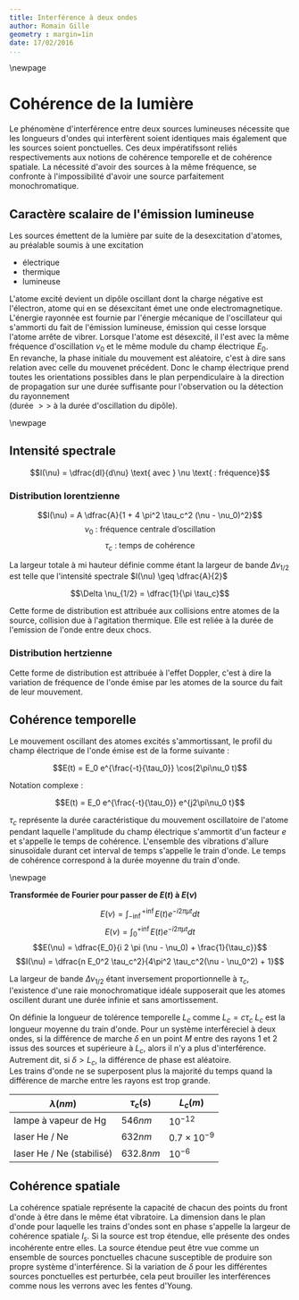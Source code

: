 ```yaml
---
title: Interférence à deux ondes
author: Romain Gille
geometry : margin=1in
date: 17/02/2016
...
```


\newpage

# Cohérence de la lumière

Le phénomène d'interférence entre deux sources lumineuses nécessite que les 
  longueurs d'ondes qui interfèrent soient identiques mais également que les
  sources soient ponctuelles. Ces deux impératifssont reliés respectivements
  aux notions de cohérence temporelle et de cohérence spatiale. La nécessité
  d'avoir des sources à la même fréquence, se confronte à l'impossibilité
  d'avoir une source parfaitement monochromatique.

## Caractère scalaire de l'émission lumineuse

Les sources émettent de la lumière par suite de la desexcitation d'atomes, au
préalable soumis à une excitation

*   électrique  
*   thermique  
*   lumineuse

L'atome excité devient un dipôle oscillant dont la charge négative est
  l'électron, atome qui en se désexcitant émet une onde electromagnetique.
  L'énergie rayonnée est fournie par l'énergie mécanique de l'oscillateur qui
  s'ammorti du fait de l'émission lumineuse, émission qui cesse lorsque l'atome
  arrête de vibrer. Lorsque l'atome est désexcité, il l'est avec la même
  fréquence d'oscillation $\nu_0$ et le même module du champ électrique $E_0$.  
  En revanche, la phase initiale du mouvement est aléatoire, c'est à dire sans
  relation avec celle du mouvenet précédent. Donc le champ électrique prend 
  toutes les orientations possibles dans le plan perpendiculaire à la direction
  de propagation sur une durée suffisante pour l'observation ou la détection du
  rayonnement  
  (durée $>>$ à la durée d'oscillation du dipôle).

\newpage

## Intensité spectrale

$$I(\nu) = \dfrac{dI}{d\nu} \text{ avec } \nu \text{ : fréquence}$$

### Distribution lorentzienne

$$I(\nu) = A \dfrac{A}{1 + 4 \pi^2 \tau_c^2 (\nu - \nu_0)^2}$$
$$\nu_0 \text{ : fréquence centrale d'oscillation}$$
$$\tau_c \text{ : temps de cohérence}$$

La largeur totale à mi hauteur définie comme étant la largeur de bande
$\Delta \nu_{1/2}$ est telle que l'intensité spectrale $I(\nu) \geq 
\dfrac{A}{2}$

$$\Delta \nu_{1/2} = \dfrac{1}{\pi \tau_c}$$

Cette forme de distribution est attribuée aux collisions entre atomes de la
  source, collision due à l'agitation thermique. Elle est reliée à la durée
  de l'emission de l'onde entre deux chocs.

### Distribution hertzienne

Cette forme de distribution est attribuée à l'effet Doppler, c'est à dire la 
  variation de fréquence de l'onde émise par les atomes de la source du fait 
  de leur mouvement.

## Cohérence temporelle

Le mouvement oscillant des atomes excités s'ammortissant, le profil du champ
électrique de l'onde émise est de la forme suivante :

$$E(t) = E_0 e^{\frac{-t}{\tau_0}} \cos(2\pi\nu_0 t)$$

Notation complexe :

$$E(t) = E_0 e^{\frac{-t}{\tau_0}} e^{j2\pi\nu_0 t}$$

$\tau_c$ représente la durée caractéristique du mouvement oscillatoire de 
  l'atome pendant laquelle l'amplitude du champ électrique s'ammortit d'un 
  facteur $e$ et s'appelle le temps de cohérence. L'ensemble des vibrations 
  d'allure sinusoïdale durant cet interval de temps s'appelle le train d'onde.
  Le temps de cohérence correspond à la durée moyenne du train d'onde.

\newpage

**Transformée de Fourier pour passer de $E(t) \text { à } E(\nu)$**

$$E(\nu) = \int_{-\inf}^{+\inf} E(t) e^{-i 2 \pi \mu t} dt$$
$$E(\nu) = \int_{0}^{+\inf} E(t) e^{-i 2 \pi \mu t} dt$$
$$E(\nu) = \dfrac{E_0}{i 2 \pi (\nu - \nu_0) + \frac{1}{\tau_c}}$$
$$I(\nu) = \dfrac{n E_0^2 \tau_c^2}{4\pi^2 \tau_c^2(\nu - \nu_0^2) + 1}$$

La largeur de bande $\Delta\nu_{1/2}$ étant inversement proportionnelle à 
  $\tau_c$, l'existence d'une raie monochromatique idéale supposerait que les
  atomes oscillent durant une durée infinie et sans amortissement.
  
On définie la longueur de tolérence temporelle $L_c$ comme $L_c = c \tau_c$
  $L_c$ est la longueur moyenne du train d'onde. Pour un système interféreciel 
  à deux ondes, si la différence de marche $\delta$ en un point $M$ entre des 
  rayons 1 et 2 issus des sources et supérieure à $L_c$, alors il n'y a plus 
  d'interférence. Autrement dit, si $\delta > L_c$, la différence de phase est
  aléatoire.  
  Les trains d'onde ne se superposent plus la majorité du temps quand la 
  différence de marche entre les rayons est trop grande.

   |$\lambda (nm)$ | $\tau_c (s)$ | $L_c (m)$ |
   |----------------|--------------|-----------|
   | lampe à vapeur de Hg | $546 nm$ | $10^{-12}$ | $0.3 mm$ |
   | laser He / Ne | $632 nm$ | $0.7 \times 10^{-9}$ | $0.2$|
   | laser He / Ne (stabilisé) |$632.8 nm$ | $10^{-6}$ | $300m$|

## Cohérence spatiale

La cohérence spatiale représente la capacité de chacun des points du front
  d'onde à être dans le même état vibratoire. La dimension dans le plan d'onde
  pour laquelle les trains d'ondes sont en phase s'appelle la largeur de
  cohérence spatiale $l_s$. Si la source est trop étendue, elle présente des 
  ondes incohérente entre elles. La source étendue peut être vue comme un
  ensemble de sources ponctuelles chacune susceptible de produire son propre
  système d'interférence. Si la variation de $\delta$ pour les différentes
  sources ponctuelles est perturbée, cela peut brouiller les interférences comme
  nous les verrons avec les fentes d'Young.
